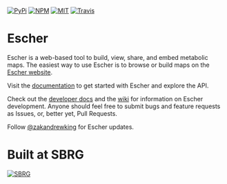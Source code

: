 [![PyPi](https://img.shields.io/pypi/v/Escher.svg)](https://pypi.python.org/pypi/Escher)
[![NPM](https://img.shields.io/npm/v/escher-vis.svg)](https://www.npmjs.com/package/escher-vis)
[![MIT](https://img.shields.io/pypi/l/Escher.svg)](https://github.com/zakandrewking/escher/blob/master/LICENSE)
[![Travis](https://img.shields.io/travis/zakandrewking/escher/master.svg)](https://travis-ci.org/zakandrewking/escher)
<!-- [![Coverage Status](https://img.shields.io/coveralls/zakandrewking/escher/master.svg)](https://coveralls.io/github/zakandrewking/escher?branch=master) -->

Escher
======

Escher is a web-based tool to build, view, share, and embed metabolic maps. The
easiest way to use Escher is to browse or build maps on the
[Escher website](http://escher.github.io/).

Visit the [documentation](http://escher.readthedocs.org/) to get started with
Escher and explore the API.

Check out the
[developer docs](https://escher.readthedocs.org/en/latest/development.html) and
the [wiki](https://github.com/zakandrewking/escher/wiki) for information on
Escher development. Anyone should feel free to submit bugs and feature requests
as Issues, or, better yet, Pull Requests.

Follow [@zakandrewking](https://twitter.com/zakandrewking) for Escher updates.

Built at SBRG
=============

[![SBRG](https://raw.githubusercontent.com/zakandrewking/escher/master/escher/resources/sbrg-logo.png)](http://systemsbiology.ucsd.edu/)
